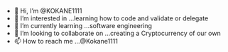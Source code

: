 - 👋 Hi, I’m @KOKANE1111
- 👀 I’m interested in ...learning how to code and validate or delegate 
- 🌱 I’m currently learning ...software engineering 
- 💞️ I’m looking to collaborate on ...creating a Cryptocurrency of our own 
- 📫 How to reach me ...@Kokane1111

<!---
KOKANE1111/KOKANE1111 is a ✨ special ✨ repository because its `README.md` (this file) appears on your GitHub profile.
You can click the Preview link to take a look at your changes.
--->
